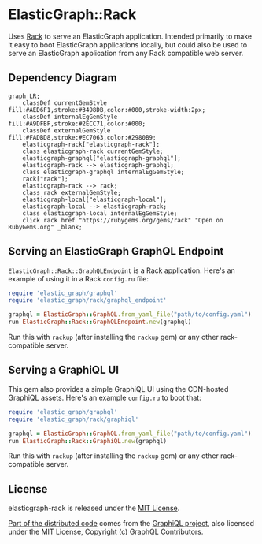 # ElasticGraph::Rack

Uses [Rack](https://github.com/rack/rack) to serve an ElasticGraph application.
Intended primarily to make it easy to boot ElasticGraph applications locally,
but could also be used to serve an ElasticGraph application from any Rack
compatible web server.

## Dependency Diagram

```mermaid
graph LR;
    classDef currentGemStyle fill:#AED6F1,stroke:#3498DB,color:#000,stroke-width:2px;
    classDef internalEgGemStyle fill:#A9DFBF,stroke:#2ECC71,color:#000;
    classDef externalGemStyle fill:#FADBD8,stroke:#EC7063,color:#2980B9;
    elasticgraph-rack["elasticgraph-rack"];
    class elasticgraph-rack currentGemStyle;
    elasticgraph-graphql["elasticgraph-graphql"];
    elasticgraph-rack --> elasticgraph-graphql;
    class elasticgraph-graphql internalEgGemStyle;
    rack["rack"];
    elasticgraph-rack --> rack;
    class rack externalGemStyle;
    elasticgraph-local["elasticgraph-local"];
    elasticgraph-local --> elasticgraph-rack;
    class elasticgraph-local internalEgGemStyle;
    click rack href "https://rubygems.org/gems/rack" "Open on RubyGems.org" _blank;
```

## Serving an ElasticGraph GraphQL Endpoint

`ElasticGraph::Rack::GraphQLEndpoint` is a Rack application. Here's an
example of using it in a Rack `config.ru` file:

```ruby
require 'elastic_graph/graphql'
require 'elastic_graph/rack/graphql_endpoint'

graphql = ElasticGraph::GraphQL.from_yaml_file("path/to/config.yaml")
run ElasticGraph::Rack::GraphQLEndpoint.new(graphql)
```

Run this with `rackup` (after installing the `rackup` gem) or any other rack-compatible server.

## Serving a GraphiQL UI

This gem also provides a simple GraphiQL UI using the CDN-hosted GraphiQL assets.
Here's an example `config.ru` to boot that:

``` ruby
require 'elastic_graph/graphql'
require 'elastic_graph/rack/graphiql'

graphql = ElasticGraph::GraphQL.from_yaml_file("path/to/config.yaml")
run ElasticGraph::Rack::GraphiQL.new(graphql)
```

Run this with `rackup` (after installing the `rackup` gem) or any other rack-compatible server.

## License

elasticgraph-rack is released under the [MIT License](https://opensource.org/licenses/MIT).

[Part of the distributed code](lib/elastic_graph/rack/graphiql/index.html)
comes from the [GraphiQL project](https://github.com/graphql/graphiql), also licensed under the
MIT License, Copyright (c) GraphQL Contributors.
